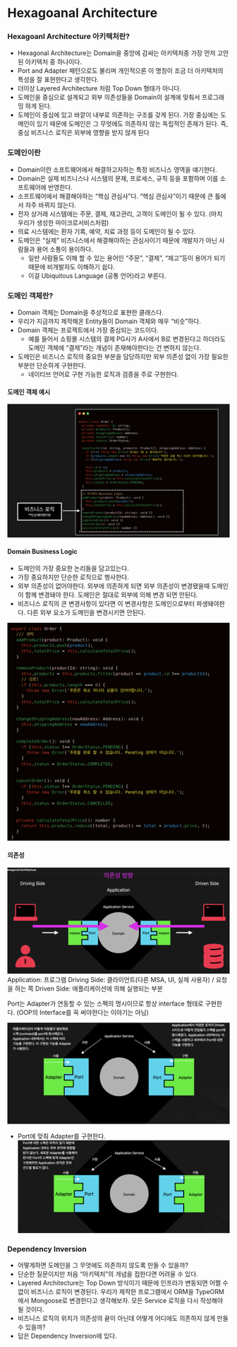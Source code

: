 # Hexagoanal Architecture

### Hexagoanl Architecture 아키텍처란?

- Hexagonal Architecture는 Domain을 중앙에 감싸는 아키텍처중 가장 먼저 고안된 아키텍처 중 하나이다.
- Port and Adapter 패턴으로도 불리며 개인적으론 이 명칭이 조금 더 아키텍처의 특성을 잘 표현한다고 생각한다.
- 더이상 Layered Architecture 처럼 Top Down 형태가 아니다.
- 도메인을 중심으로 설계되고 외부 의존성들을 Domain의 설계에 맞춰서 프로그래밍 하게 된다.
- 도메인이 중심에 있고 바깥이 내부로 의존하는 구조를 갖게 된다. 가장 중심에는 도메인이 있기 때문에 도메인은 그 무엇에도 의존하지 않는 독립적인 존재가 된다. 즉, 중심 비즈니스 로직은 외부에 영향을 받지 않게 된다

### 도메인이란

- Domain이란 소프트웨어에서 해결하고자하는 특정 비즈니스 영역을 얘기한다.
- Domain은 실제 비즈니스나 시스템의 문제, 프로세스, 규칙 등을 포함하며 이를 소프트웨어에 반영한다.
- 소프트웨어에서 해결해야하는 “핵심 관심사”다. “핵심 관심사”이기 때문에 큰 틀에서 자주 바뀌지 않는다.
- 전자 상거래 시스템에는 주문, 결제, 재고관리, 고객이 도메인이 될 수 있다. (마치 우리가 생성한 마이크로서비스처럼)
- 의료 시스템에는 환자 기록, 예약, 치료 과정 등이 도메인이 될 수 있다.
- 도메인은 “실제” 비즈니스에서 해결해야하는 관심사이기 때문에 개발자가 아닌 사람들과 용어 소통이 용이하다.
  - 일반 사람들도 이해 할 수 있는 용어인 “주문”, “결제”, “재고”등이 용어가 되기 때문에 비개발자도 이해하기 쉽다.
  - 이걸 Ubiquitous Language (공통 언어)라고 부른다.

### 도메인 객체란?

- Domain 객체는 Domain을 추상적으로 표현한 클래스다.
- 우리가 지금까지 제작해온 Entity들이 Domain 객체와 매우 “비슷”하다.
- Domain 객체는 프로젝트에서 가장 중심되는 코드이다.
  - 예를 들어서 쇼핑몰 시스템의 결제 PG사가 A사에서 B로 변경된다고 하더라도 도메인 객체에 “결제”라는 개념이 존재해야한다는 건 변하지 않는다.
- 도메인은 비즈니스 로직의 중요한 부분을 담당하지만 외부 의존성 없이 가장 필요한 부분만 단순하게 구현한다.
  - 네이티브 언어로 구현 가능한 로직과 검증을 주로 구현한다.

#### 도메인 객체 예시

![poster](./images/domain_object.png)

#### Domain Business Logic

- 도메인의 가장 중요한 논리들을 담고있는다.
- 가장 중요하지만 단순한 로직으로 행사한다.
- 외부 의존성이 없어야한다. 외부에 의존하게 되면 외부 의존성이 변경됐을때 도메인이 함께 변경돼야 한다. 도메인은 절대로 외부에 의해 변경 되면 안된다.
- 비즈니스 로직의 큰 변경사항이 있다면 이 변경사항은 도메인으로부터 파생돼야한다. 다른 외부 요소가 도메인을 변경시키면 안된다.

![poster](./images/domain_business_logic.png)

#### 의존성

![poster](./images/dependency_flow1.png)
Application: 프로그램
Driving Side: 클라이언트(다른 MSA, UI, 실제 사용자) / 요청을 하는 쪽
Driven Side: 애플리케이션에 의해 실행되는 부분

Port는 Adapter가 연동할 수 있는 스펙의 명시이므로 항상 interface 형태로 구현한다. (OOP의 Interface를 꼭 써야한다는 이야기는 아님)

![poster](./images/dependency_flow2.png)

- Port에 맞춰 Adapter를 구현한다.
  ![poster](./images/dependency_flow3.png)

### Dependency Inversion

- 어떻게하면 도메인을 그 무엇에도 의존하지 않도록 만들 수 있을까?
- 단순한 질문이지만 처음 “아키텍처”의 개념을 접한다면 어려울 수 있다.
- Layered Architecture는 Top Down 방식이기 때문에 인프라가 변동되면 어쩔 수 없이 비즈니스 로직이 변경된다. 우리가 제작한 프로그램에서 ORM을 TypeORM에서 Mongoose로 변경한다고 생각해보자. 모든 Service 로직을 다시 작성해야 될 것이다.
- 비즈니스 로직의 위치가 의존성의 끝이 아닌데 어떻게 어디에도 의존하지 않게 만들 수 있을까?
- 답은 Dependency Inversion에 있다.
